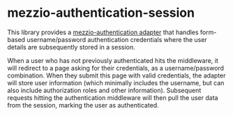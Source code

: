 # mezzio-authentication-session

This library provides a [mezzio-authentication adapter](https://docs.mezzio.dev/mezzio-authentication//v1/auth-adapter/)
that handles form-based username/password authentication credentials
where the user details are subsequently stored in a session.

When a user who has not previously authenticated hits the middleware, it will
redirect to a page asking for their credentials, as a username/password
combination. When they submit this page with valid credentials, the adapter
will store user information (which minimally includes the username, but can also
include authorization roles and other information). Subsequent requests hitting
the authentication middleware will then pull the user data from the session,
marking the user as authenticated.
